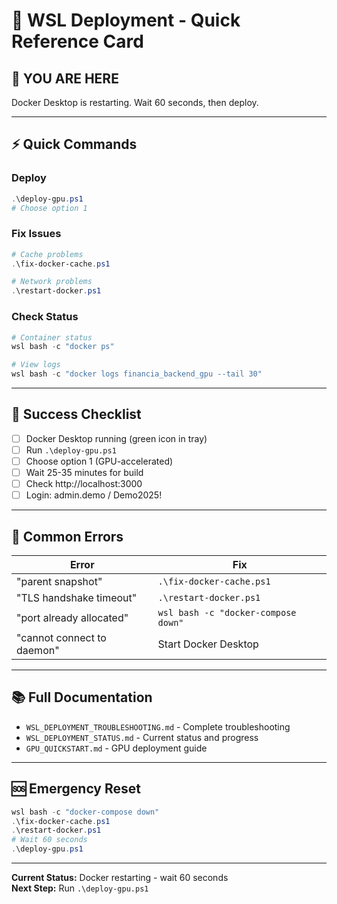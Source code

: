 # 🚀 WSL Deployment - Quick Reference Card

## 📍 YOU ARE HERE
Docker Desktop is restarting. Wait 60 seconds, then deploy.

---

## ⚡ Quick Commands

### Deploy
```powershell
.\deploy-gpu.ps1
# Choose option 1
```

### Fix Issues
```powershell
# Cache problems
.\fix-docker-cache.ps1

# Network problems
.\restart-docker.ps1
```

### Check Status
```powershell
# Container status
wsl bash -c "docker ps"

# View logs
wsl bash -c "docker logs financia_backend_gpu --tail 30"
```

---

## 🎯 Success Checklist

- [ ] Docker Desktop running (green icon in tray)
- [ ] Run `.\deploy-gpu.ps1`
- [ ] Choose option 1 (GPU-accelerated)
- [ ] Wait 25-35 minutes for build
- [ ] Check http://localhost:3000
- [ ] Login: admin.demo / Demo2025!

---

## 🐛 Common Errors

| Error | Fix |
|-------|-----|
| "parent snapshot" | `.\fix-docker-cache.ps1` |
| "TLS handshake timeout" | `.\restart-docker.ps1` |
| "port already allocated" | `wsl bash -c "docker-compose down"` |
| "cannot connect to daemon" | Start Docker Desktop |

---

## 📚 Full Documentation

- `WSL_DEPLOYMENT_TROUBLESHOOTING.md` - Complete troubleshooting
- `WSL_DEPLOYMENT_STATUS.md` - Current status and progress
- `GPU_QUICKSTART.md` - GPU deployment guide

---

## 🆘 Emergency Reset

```powershell
wsl bash -c "docker-compose down"
.\fix-docker-cache.ps1
.\restart-docker.ps1
# Wait 60 seconds
.\deploy-gpu.ps1
```

---

**Current Status:** Docker restarting - wait 60 seconds  
**Next Step:** Run `.\deploy-gpu.ps1`
